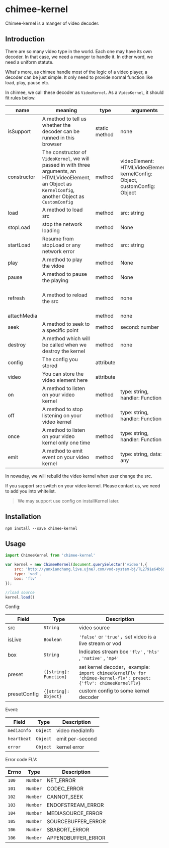 # chimee-kernel

Chimee-kernel is a manger of video decoder.

## Introduction

There are so many video type in the world. Each one may have its own decoder. In that case, we need a manger to handle it. In other word, we need a uniform statute.

What's more, as chimee handle most of the logic of a video player, a decoder can be just simple. It only need to provide normal function like load, play, pause etc.

In chimee, we call these decoder as `VideoKernel`. As a `VideoKernel`, it should fit rules below.

| name        | meaning                                  | type          | arguments                                | note                   |
| ----------- | ---------------------------------------- | ------------- | ---------------------------------------- | ---------------------- |
| isSupport   | A method to tell us whether the decoder can be runned in this browser | static method | none                                     | Must be a staic method |
| constructor | The constructor of `VideoKernel`, we will passed in with three arguments, an HTMLVideoElement, an Object as `KernelConfig`, another Object as `CustomConfig` | method        | videoElement: HTMLVideoElement, kernelConfig: Object, customConfig: Object |                        |
| load        | A method to load src                     | method        | src: string                              |                        |
| stopLoad    | stop the network loading                 | method        | None                                     |                        |
| startLoad   | Resume from stopLoad or any network error | method        | src: string                              |                        |
| play        | A method to play the vidoe               | method        | None                                     |                        |
| pause       | A method to pause the playing            | method        | None                                     |                        |
| refresh     | A method to reload the src               | method        | none                                     | not ready to use yet   |
| attachMedia |                                          | method        | none                                     |                        |
| seek        | A method to seek to a specific point     | method        | second: number                           |                        |
| destroy     | A method which will be called when we destroy the kernel | method        | none                                     |                        |
| config      | The config you stored                    | attribute     |                                          |                        |
| video       | You can store the video element here     | attribute     |                                          |                        |
| on          | A method to listen on your video kernel  | method        | type: string, handler: Function          |                        |
| off         | A method to stop listening on your video kernel | method        | type: string, handler: Function          |                        |
| once        | A method to listen on your video kernel only one time | method        | type: string, handler: Function          |                        |
| emit        | A method to emit event on your video kernel | method        | type: string, data: any                  |                        |

In nowaday, we will rebuild the video kernel when user change the src.

If you support src switch on your video kernel. Please contact us, we need to add you into whitelist.

> We may support use config on installKernel later.

## Installation

```
npm install --save chimee-kernel
```
## Usage
```javascript
import ChimeeKernel from 'chimee-kernel'

var kernel = new ChimeeKernel(document.querySelector('video'),{
    src: 'http://yunxianchang.live.ujne7.com/vod-system-bj/TL2791e64b69ea0bea234c284c694986aa.flv',
    type: 'vod',
    box: 'flv'
});

//load source
kernel.load()
```

Config:

| Field        | Type                   | Description                              |
| ------------ | ---------------------- | ---------------------------------------- |
| src          | `String`               | video source                             |
| isLive       | `Boolean`              | `'false'` or `'true'`，set video is a live stream or vod |
| box          | `String`               | Indicates stream box `'flv'` , `'hls'` , `'native'` , `'mp4'` |
| preset       | `{[string]: Function}` | set kernel decoder，example: `import chimeeKernelFlv for 'chimee-kernel-flv'; preset:{'flv': chimeeKernelFlv}` |
| presetConfig | `{[string]: Object}`   | custom config to some kernel decoder     |

Event:

| Field       | Type     | Description      |
| ----------- | -------- | ---------------- |
| `mediaInfo` | `Object` | video  mediaInfo |
| `heartbeat` | `Object` | emit per-second  |
| `error`     | `Object` | kernel error     |

Error code FLV:

| Errno | Type     | Description        |
| ----- | -------- | ------------------ |
| `100` | `Number` | NET_ERROR          |
| `101` | `Number` | CODEC_ERROR        |
| `102` | `Number` | CANNOT_SEEK        |
| `103` | `Number` | ENDOFSTREAM_ERROR  |
| `104` | `Number` | MEDIASOURCE_ERROR  |
| `105` | `Number` | SOURCEBUFFER_ERROR |
| `106` | `Number` | SBABORT_ERROR      |
| `106` | `Number` | APPENDBUFFER_ERROR |
